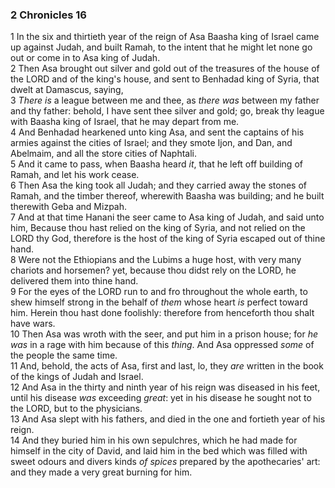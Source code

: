 ### 2 Chronicles 16

1 In the six and thirtieth year of the reign of Asa Baasha king of Israel came up against Judah, and built Ramah, to the intent that he might let none go out or come in to Asa king of Judah.  
2 Then Asa brought out silver and gold out of the treasures of the house of the LORD and of the king's house, and sent to Benhadad king of Syria, that dwelt at Damascus, saying,  
3 *There is* a league between me and thee, as *there was* between my father and thy father: behold, I have sent thee silver and gold; go, break thy league with Baasha king of Israel, that he may depart from me.  
4 And Benhadad hearkened unto king Asa, and sent the captains of his armies against the cities of Israel; and they smote Ijon, and Dan, and Abelmaim, and all the store cities of Naphtali.  
5 And it came to pass, when Baasha heard *it*, that he left off building of Ramah, and let his work cease.  
6 Then Asa the king took all Judah; and they carried away the stones of Ramah, and the timber thereof, wherewith Baasha was building; and he built therewith Geba and Mizpah.  
7 And at that time Hanani the seer came to Asa king of Judah, and said unto him, Because thou hast relied on the king of Syria, and not relied on the LORD thy God, therefore is the host of the king of Syria escaped out of thine hand.  
8 Were not the Ethiopians and the Lubims a huge host, with very many chariots and horsemen? yet, because thou didst rely on the LORD, he delivered them into thine hand.  
9 For the eyes of the LORD run to and fro throughout the whole earth, to shew himself strong in the behalf of *them* whose heart *is* perfect toward him. Herein thou hast done foolishly: therefore from henceforth thou shalt have wars.  
10 Then Asa was wroth with the seer, and put him in a prison house; for *he was* in a rage with him because of this *thing*. And Asa oppressed *some* of the people the same time.  
11 And, behold, the acts of Asa, first and last, lo, they *are* written in the book of the kings of Judah and Israel.  
12 And Asa in the thirty and ninth year of his reign was diseased in his feet, until his disease *was* exceeding *great*: yet in his disease he sought not to the LORD, but to the physicians.  
13 And Asa slept with his fathers, and died in the one and fortieth year of his reign.  
14 And they buried him in his own sepulchres, which he had made for himself in the city of David, and laid him in the bed which was filled with sweet odours and divers kinds *of spices* prepared by the apothecaries' art: and they made a very great burning for him.  
